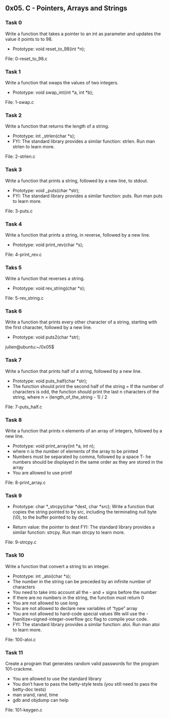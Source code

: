 ## 0x05. C - Pointers, Arrays and Strings

### Task 0

Write a function that takes a pointer to an int as parameter and updates the value it points to to 98.
- Prototype: void reset_to_98(int *n);

File: 0-reset_to_98.c

### Task 1

Write a function that swaps the values of two integers.
- Prototype: void swap_int(int *a, int *b);

File: 1-swap.c

### Task 2

Write a function that returns the length of a string.
- Prototype: int _strlen(char *s);
- FYI: The standard library provides a similar function: strlen. Run man strlen to learn more.

File: 2-strlen.c

### Task 3

Write a function that prints a string, followed by a new line, to stdout.
- Prototype: void _puts(char *str);
- FYI: The standard library provides a similar function: puts. Run man puts to learn more.

File: 3-puts.c

### Task 4

Write a function that prints a string, in reverse, followed by a new line.
- Prototype: void print_rev(char *s);

File: 4-print_rev.c

### Taks 5

Write a function that reverses a string.
- Prototype: void rev_string(char *s);

File: 5-rev_string.c

### Task 6

Write a function that prints every other character of a string, starting with the first character, followed by a new line.
- Prototype: void puts2(char *str);

julien@ubuntu:~/0x05$ 

### Task 7

Write a function that prints half of a string, followed by a new line.
- Prototype: void puts_half(char *str);
- The function should print the second half of the string
= If the number of characters is odd, the function should print the last n characters of the string, where n = (length_of_the_string - 1) / 2

File: 7-puts_half.c


### Task 8

Write a function that prints n elements of an array of integers, followed by a new line.
- Prototype: void print_array(int *a, int n);
- where n is the number of elements of the array to be printed
- Numbers must be separated by comma, followed by a space
T- he numbers should be displayed in the same order as they are stored in the array
- You are allowed to use printf

File: 8-print_array.c

### Task 9

- Prototype: char *_strcpy(char *dest, char *src);
Write a function that copies the string pointed to by src, including the terminating null byte (\0), to the buffer pointed to by dest.

- Return value: the pointer to dest
FYI: The standard library provides a similar function: strcpy. Run man strcpy to learn more.

File: 9-strcpy.c

### Task 10

Write a function that convert a string to an integer.
- Prototype: int _atoi(char *s);
- The number in the string can be preceded by an infinite number of characters
- You need to take into account all the - and + signs before the number
- If there are no numbers in the string, the function must return 0
- You are not allowed to use long
- You are not allowed to declare new variables of “type” array
- You are not allowed to hard-code special values
We will use the -fsanitize=signed-integer-overflow gcc flag to compile your code.
- FYI: The standard library provides a similar function: atoi. Run man atoi to learn more.

File: 100-atoi.c


### Task 11

Create a program that generates random valid passwords for the program 101-crackme.
- You are allowed to use the standard library
- You don’t have to pass the betty-style tests (you still need to pass the betty-doc tests)
- man srand, rand, time
- gdb and objdump can help

File: 101-keygen.c


























